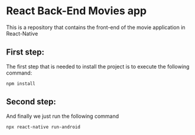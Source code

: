 # React Back-End Movies app
This is a repository that contains the front-end of the movie application in React-Native

## First step:
The first step that is needed to install the project is to execute the following command:

```
npm install
```

## Second step:
And finally we just run the following command

```
npx react-native run-android
```